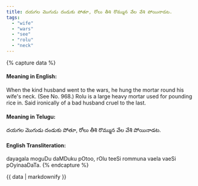```yaml
---
title: దయగల మొగుడు దండుకు పోతూ, రోలు తీశి రొమ్మున వేల వేశి పోయినాడట.
tags:
  - "wife"
  - "wars"
  - "see"
  - "rolu"
  - "neck"
---
```


{% capture data %}
#### Meaning in English:
When the kind husband went to the wars, he hung the mortar round his wife's neck.
(See No. 968.)
Rolu is a large heavy mortar used for pounding rice in.
Said ironically of a bad husband cruel to the last.

#### Meaning in Telugu:
దయగల మొగుడు దండుకు పోతూ, రోలు తీశి రొమ్మున వేల వేశి పోయినాడట.

#### English Transliteration:
dayagala moguDu daMDuku pOtoo, rOlu teeSi rommuna vaela vaeSi pOyinaaDaTa.
{% endcapture %}

<div class="notice">{{ data | markdownify }}</div>

